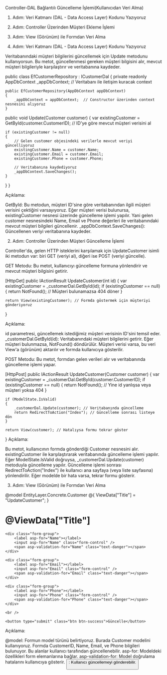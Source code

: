 ﻿Controller-DAL Bağlantılı Güncelleme İşlemi(Kullanıcıdan Veri Alma)

1. Adım: Veri Katmanı (DAL - Data Access Layer)  Kodunu Yazıyoruz
2. Adım: Controller Üzerinden Müşteri Ekleme İşlemi
3. Adım: View (Görünüm) ile Formdan Veri Alma


1. Adım: Veri Katmanı (DAL - Data Access Layer)  Kodunu Yazıyoruz

Veritabanındaki müşteri bilgilerini güncellemek için Update metodunu kullanıyorsun. Bu metot, güncellenmesi gereken müşteri bilgisini alır, mevcut müşteri bilgileriyle karşılaştırır ve veritabanına kaydeder.


public class EfCustomerRepository : ICustomerDal
{
    private readonly AppDbContext _appDbContext;  // Veritabanı ile iletişim kuracak context

    public EfCustomerRepository(AppDbContext appDbContext)
    {
        _appDbContext = appDbContext;  // Constructor üzerinden context nesnesini alıyoruz
    }

public void Update(Customer customer)
{
    var existingCustomer = GetById(customer.CustomerID); // ID'ye göre mevcut müşteri verisini al

    if (existingCustomer != null)
    {
        // Gelen customer objesindeki verilerle mevcut veriyi güncelliyoruz
        existingCustomer.Name = customer.Name;
        existingCustomer.Email = customer.Email;
        existingCustomer.Phone = customer.Phone;

        // Veritabanına kaydediyoruz
        _appDbContext.SaveChanges();
    }
}
}

Açıklama:

GetById: Bu metodun, müşteri ID'sine göre veritabanından ilgili müşteri verisini çektiğini varsayıyoruz.
Eğer müşteri verisi bulunursa, existingCustomer nesnesi üzerinde güncelleme işlemi yapılır. Yani gelen customer nesnesindeki Name, Email ve Phone değerleri ile veritabanındaki mevcut müşteri bilgileri güncellenir.
_appDbContext.SaveChanges(): Güncellenen veriyi veritabanına kaydeder.


2. Adım: Controller Üzerinden Müşteri Güncelleme İşlemi

Controller'da, gelen HTTP isteklerini karşılamak için UpdateCustomer isimli iki metodun var: biri GET (veriyi al), diğeri ise POST (veriyi güncelle).

GET Metodu:
Bu metot, kullanıcıyı güncelleme formuna yönlendirir ve mevcut müşteri bilgisini getirir.

[HttpGet]
public IActionResult UpdateCustomer(int id)
{
    var existingCustomer = _customerDal.GetById(id);
    if (existingCustomer == null)
    {
        return NotFound(); // Müşteri bulunamazsa 404 döner
    }

    return View(existingCustomer); // Formda göstermek için müşteriyi gönderiyoruz
}

Açıklama:

id parametresi, güncellemek istediğimiz müşteri verisinin ID'sini temsil eder.
_customerDal.GetById(id): Veritabanındaki müşteri bilgilerini getirir.
Eğer müşteri bulunmazsa, NotFound() döndürülür.
Müşteri verisi varsa, bu veri View'a (görünüm) aktarılır ve formda kullanıcıya gösterilir.



POST Metodu:
Bu metot, formdan gelen verileri alır ve veritabanında güncelleme işlemi yapar.

[HttpPost]
public IActionResult UpdateCustomer(Customer customer)
{
    var existingCustomer = _customerDal.GetById(customer.CustomerID);
    if (existingCustomer == null)
    {
        return NotFound(); // Yine id yanlışsa veya müşteri yoksa 404
    }

    if (ModelState.IsValid)
    {
        _customerDal.Update(customer); // Veritabanında güncelleme
        return RedirectToAction("Index"); // Güncelleme sonrası listeye dön
    }

    return View(customer); // Hatalıysa formu tekrar göster
}
Açıklama:

Bu metot, kullanıcının formda gönderdiği Customer nesnesini alır.
existingCustomer ile karşılaştırarak veritabanında güncelleme işlemi yapılır.
Eğer ModelState.IsValid doğruysa, _customerDal.Update(customer) metoduyla güncelleme yapılır.
Güncelleme işlemi sonrası RedirectToAction("Index") ile kullanıcı ana sayfaya (veya liste sayfasına) yönlendirilir.
Eğer modelde bir hata varsa, tekrar formu gösterir.


3. Adım: View (Görünüm) ile Formdan Veri Alma

@model EntityLayer.Concrete.Customer
@{
    ViewData["Title"] = "UpdateCustomer";
}

<h1>@ViewData["Title"]</h1>

<form asp-action="UpdateCustomer" method="post">
    <!-- Müşterinin Id'sini gizli bir input ile gönderiyoruz -->
    <input type="hidden" asp-for="CustomerID" />

    <div class="form-group">
        <label asp-for="Name"></label>
        <input asp-for="Name" class="form-control" />
        <span asp-validation-for="Name" class="text-danger"></span>
    </div>

    <div class="form-group">
        <label asp-for="Email"></label>
        <input asp-for="Email" class="form-control" />
        <span asp-validation-for="Email" class="text-danger"></span>
    </div>

    <div class="form-group">
        <label asp-for="Phone"></label>
        <input asp-for="Phone" class="form-control" />
        <span asp-validation-for="Phone" class="text-danger"></span>
    </div>

    <br />

    <button type="submit" class="btn btn-success">Güncelle</button>
</form>

Açıklama:

@model: Formun model türünü belirtiyoruz. Burada Customer modelini kullanıyoruz.
Formda CustomerID, Name, Email, ve Phone bilgileri bulunuyor. Bu alanlar kullanıcı tarafından güncellenebilir.
asp-for: Modeldeki özellikleri form elemanlarına bağlar.
asp-validation-for: Model doğrulama hatalarını kullanıcıya gösterir.
<button type="submit">: Kullanıcı güncellemeyi gönderebilir.
